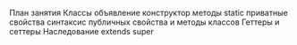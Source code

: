 План занятия
Классы
объявление
конструктор
методы
static
приватные свойства
синтаксис публичных свойства и методы классов
Геттеры и сеттеры
Наследование
extends
super